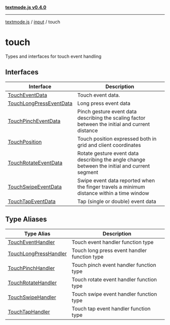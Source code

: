 [**textmode.js v0.4.0**](../../../../../README.md)

***

[textmode.js](../../../../../README.md) / [input](../../README.md) / touch

# touch

Types and interfaces for touch event handling

## Interfaces

| Interface | Description |
| ------ | ------ |
| [TouchEventData](interfaces/TouchEventData.md) | Touch event data. |
| [TouchLongPressEventData](interfaces/TouchLongPressEventData.md) | Long press event data |
| [TouchPinchEventData](interfaces/TouchPinchEventData.md) | Pinch gesture event data describing the scaling factor between the initial and current distance |
| [TouchPosition](interfaces/TouchPosition.md) | Touch position expressed both in grid and client coordinates |
| [TouchRotateEventData](interfaces/TouchRotateEventData.md) | Rotate gesture event data describing the angle change between the initial and current segment |
| [TouchSwipeEventData](interfaces/TouchSwipeEventData.md) | Swipe event data reported when the finger travels a minimum distance within a time window |
| [TouchTapEventData](interfaces/TouchTapEventData.md) | Tap (single or double) event data |

## Type Aliases

| Type Alias | Description |
| ------ | ------ |
| [TouchEventHandler](type-aliases/TouchEventHandler.md) | Touch event handler function type |
| [TouchLongPressHandler](type-aliases/TouchLongPressHandler.md) | Touch long press event handler function type |
| [TouchPinchHandler](type-aliases/TouchPinchHandler.md) | Touch pinch event handler function type |
| [TouchRotateHandler](type-aliases/TouchRotateHandler.md) | Touch rotate event handler function type |
| [TouchSwipeHandler](type-aliases/TouchSwipeHandler.md) | Touch swipe event handler function type |
| [TouchTapHandler](type-aliases/TouchTapHandler.md) | Touch tap event handler function type |
